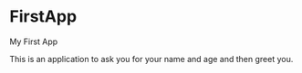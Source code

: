 # FirstApp
My First App

This is an application to ask you for your name and age and then greet you.
